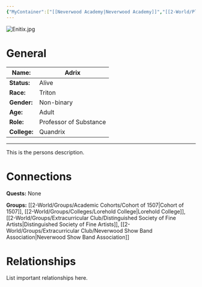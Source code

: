 ```yaml
---
{"MyContainer":["[[Neverwood Academy|Neverwood Academy]]","[[2-World/Places/Lorehold Campus.md|Lorehold Campus]]"],"MyCategory":null,"image":"Enitix.jpg","tags":["Category/People"],"obsidianUIMode":"preview","aliases":null,"NoteStatus":"❓","char_status":"Alive","char_race":"Gnome","char_gender":"Male","char_role":"Student","char_college":"Lorehold","char_items":null,"char_age":"Young Adult","parents":null,"children":null,"enemies":null,"allies":null,"siblings":null,"partner":null,"Connected_Quests":[],"Connected_Groups":["[[Cohort of 1507|Cohort of 1507]]","[[Lorehold College|Lorehold College]]","[[Distinguished Society of Fine Artists|Distinguished Society of Fine Artists]]","[[Neverwood Show Band Association|Neverwood Show Band Association]]"],"dg-publish":true,"dg-path":"World/People/Students/Enitix Traziver Salben Xalbis.md","permalink":"/world/people/students/enitix-traziver-salben-xalbis/","dgPassFrontmatter":true,"updated":"2025-10-03T13:25:40.000+01:00"}
---
```



![Enitix.jpg](/img/user/z_Assets/character_art/NPCs/Cohort%20of%201507/Enitix.jpg)
# General


| Name:        | Adrix                  |
| ------------ | ---------------------- |
| **Status:**  | Alive                  |
| **Race:**    | Triton                 |
| **Gender:**  | Non-binary             |
| **Age:**     | Adult                  |
| **Role:**    | Professor of Substance |
| **College:** | Quandrix               |


---

This is the persons description. 


# Connections


**Quests:** None 

**Groups:** [[2-World/Groups/Academic Cohorts/Cohort of 1507\|Cohort of 1507]], [[2-World/Groups/Colleges/Lorehold College\|Lorehold College]], [[2-World/Groups/Extracurricular Club/Distinguished Society of Fine Artists\|Distinguished Society of Fine Artists]], [[2-World/Groups/Extracurricular Club/Neverwood Show Band Association\|Neverwood Show Band Association]]

# Relationships

List important relationships here. 


